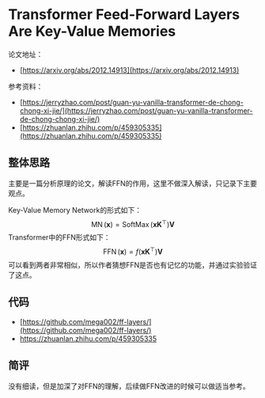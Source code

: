 # Transformer Feed-Forward Layers Are Key-Value Memories

论文地址：

- [https://arxiv.org/abs/2012.14913](https://arxiv.org/abs/2012.14913)

参考资料：

- [https://jerryzhao.com/post/guan-yu-vanilla-transformer-de-chong-chong-xi-jie/](https://jerryzhao.com/post/guan-yu-vanilla-transformer-de-chong-chong-xi-jie/)
- [https://zhuanlan.zhihu.com/p/459305335](https://zhuanlan.zhihu.com/p/459305335)



## 整体思路

主要是一篇分析原理的论文，解读FFN的作用，这里不做深入解读，只记录下主要观点。

Key-Value Memory Network的形式如下：
$$
\operatorname{MN}(\mathbf x)=\operatorname{SoftMax}\left(\mathbf x \mathbf K^{\top}\right)\mathbf  V
$$
Transformer中的FFN形式如下：
$$
\operatorname{FFN}(\mathbf x)=f\left(\mathbf x \mathbf  K^{\top}\right)\mathbf  V
$$
可以看到两者非常相似，所以作者猜想FFN是否也有记忆的功能，并通过实验验证了这点。



## 代码

- [https://github.com/mega002/ff-layers/](https://github.com/mega002/ff-layers/)
- https://zhuanlan.zhihu.com/p/459305335



## 简评

没有细读，但是加深了对FFN的理解，后续做FFN改进的时候可以做适当参考。